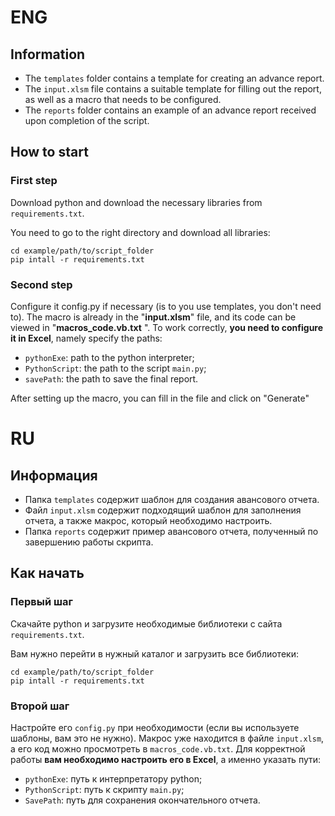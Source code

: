 # ENG
## Information
- The `templates` folder contains a template for creating an advance report. 
- The `input.xlsm` file contains a suitable template for filling out the report, as well as a macro that needs to be configured.
- The `reports` folder contains an example of an advance report received upon completion of the script.

## How to start
### First step
Download python and download the necessary libraries from `requirements.txt`.

You need to go to the right directory and download all libraries:
```commandline
cd example/path/to/script_folder
pip intall -r requirements.txt
```

### Second step
Configure it config.py if necessary (is to you use templates, you don't need to).
The macro is already in the "**input.xlsm**" file, and its code can be viewed in "**macros_code.vb.txt** ". To work correctly, **you need to configure it in Excel**, namely specify the paths:
- `pythonExe`: path to the python interpreter;
- `PythonScript`: the path to the script `main.py`;
- `savePath`: the path to save the final report.

After setting up the macro, you can fill in the file and click on "Generate"

# RU
## Информация
- Папка `templates` содержит шаблон для создания авансового отчета. 
- Файл `input.xlsm` содержит подходящий шаблон для заполнения отчета, а также макрос, который необходимо настроить.
- Папка `reports` содержит пример авансового отчета, полученный по завершению работы скрипта.

## Как начать
### Первый шаг
Скачайте python и загрузите необходимые библиотеки с сайта `requirements.txt`.

Вам нужно перейти в нужный каталог и загрузить все библиотеки:
```commandline
cd example/path/to/script_folder
pip intall -r requirements.txt
```

### Второй шаг
Настройте его `config.py` при необходимости (если вы используете шаблоны, вам это не нужно).
Макрос уже находится в файле `input.xlsm`, а его код можно просмотреть в `macros_code.vb.txt`. Для корректной работы **вам необходимо настроить его в Excel**, а именно указать пути:
- `pythonExe`: путь к интерпретатору python;
- `PythonScript`: путь к скрипту `main.py`;
- `SavePath`: путь для сохранения окончательного отчета.